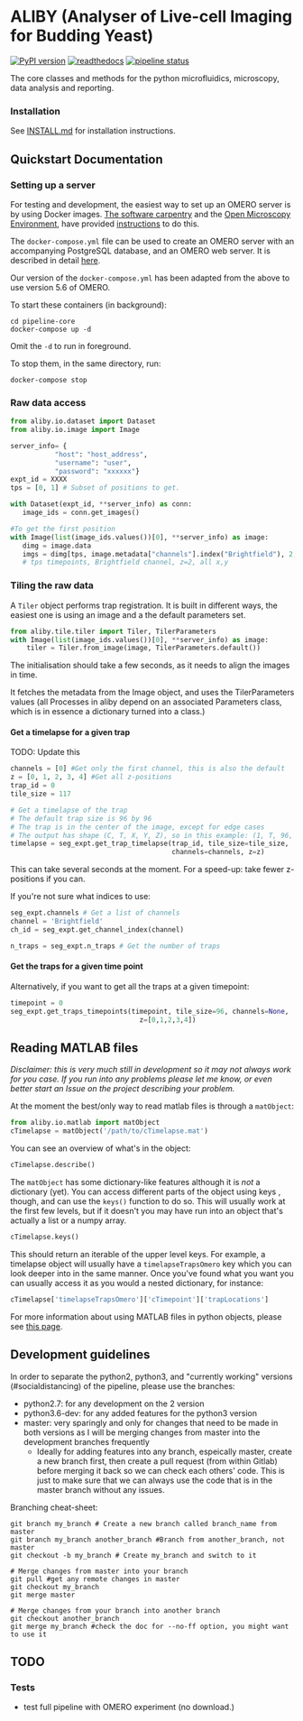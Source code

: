 # ALIBY (Analyser of Live-cell Imaging for Budding Yeast)

[![PyPI version](https://badge.fury.io/py/aliby.svg)](https://badge.fury.io/py/aliby)
[![readthedocs](https://readthedocs.org/projects/aliby/badge/?version=latest)](https://aliby.readthedocs.io/en/latest)
[![pipeline status](https://git.ecdf.ed.ac.uk/swain-lab/aliby/aliby/badges/master/pipeline.svg)](https://git.ecdf.ed.ac.uk/swain-lab/aliby/aliby/-/pipelines)

The core classes and methods for the python microfluidics, microscopy, data analysis and reporting.

### Installation
See [INSTALL.md](./INSTALL.md) for installation instructions.

## Quickstart Documentation
### Setting up a server
For testing and development, the easiest way to set up an OMERO server is by
using Docker images. 
[The software carpentry](https://software-carpentry.org/) and the [Open
 Microscopy Environment](https://www.openmicroscopy.org), have provided
[instructions](https://ome.github.io/training-docker/) to do this.

The `docker-compose.yml` file can be used to create an OMERO server with an
accompanying PostgreSQL database, and an OMERO web server.
It is described in detail 
[here](https://ome.github.io/training-docker/12-dockercompose/).

Our version of the `docker-compose.yml` has been adapted from the above to
use version 5.6 of OMERO.

To start these containers (in background):
```shell script
cd pipeline-core
docker-compose up -d
```
Omit the `-d` to run in foreground.

To stop them, in the same directory, run:
```shell script
docker-compose stop
```

### Raw data access

 ```python
from aliby.io.dataset import Dataset
from aliby.io.image import Image

server_info= {
            "host": "host_address",
            "username": "user",
            "password": "xxxxxx"}
expt_id = XXXX
tps = [0, 1] # Subset of positions to get.

with Dataset(expt_id, **server_info) as conn:
    image_ids = conn.get_images()

#To get the first position
with Image(list(image_ids.values())[0], **server_info) as image:
    dimg = image.data
    imgs = dimg[tps, image.metadata["channels"].index("Brightfield"), 2, ...].compute()
    # tps timepoints, Brightfield channel, z=2, all x,y
```
 
### Tiling the raw data

A `Tiler` object performs trap registration. It is built in different ways, the easiest one is using an image and a the default parameters set.

```python
from aliby.tile.tiler import Tiler, TilerParameters
with Image(list(image_ids.values())[0], **server_info) as image:
    tiler = Tiler.from_image(image, TilerParameters.default())
```

The initialisation should take a few seconds, as it needs to align the images
in time. 

It fetches the metadata from the Image object, and uses the TilerParameters values (all Processes in aliby depend on an associated Parameters class, which is in essence a dictionary turned into a class.)

#### Get a timelapse for a given trap
TODO: Update this
```python
channels = [0] #Get only the first channel, this is also the default
z = [0, 1, 2, 3, 4] #Get all z-positions
trap_id = 0
tile_size = 117

# Get a timelapse of the trap
# The default trap size is 96 by 96
# The trap is in the center of the image, except for edge cases
# The output has shape (C, T, X, Y, Z), so in this example: (1, T, 96, 96, 5)
timelapse = seg_expt.get_trap_timelapse(trap_id, tile_size=tile_size, 
                                        channels=channels, z=z)
```

This can take several seconds at the moment.
For a speed-up: take fewer z-positions if you can.

If you're not sure what indices to use:
```python
seg_expt.channels # Get a list of channels
channel = 'Brightfield'
ch_id = seg_expt.get_channel_index(channel)

n_traps = seg_expt.n_traps # Get the number of traps 
```

#### Get the traps for a given time point
Alternatively, if you want to get all the traps at a given timepoint:

```python
timepoint = 0
seg_expt.get_traps_timepoints(timepoint, tile_size=96, channels=None, 
                                z=[0,1,2,3,4])
```

## Reading MATLAB files
*Disclaimer: this is very much still in development so it may not always
 work for you case. If you run into any problems please let me know, or even
 better start an Issue on the project describing your problem.*

At the moment the best/only way to read matlab files is through a `matObject`:

```python
from aliby.io.matlab import matObject
cTimelapse = matObject('/path/to/cTimelapse.mat')
```

You can see an overview of what's in the object:
```python
cTimelapse.describe()
```

The `matObject` has some dictionary-like features although it is *not* a
dictionary (yet). You can access different parts of the object using keys
, though, and can use the `keys()` function to do so. This will usually
work at the first few levels, but if it doesn't you may have run into an
object that's actually a list or a numpy array.

```python
cTimelapse.keys()
```

This should return an iterable of the upper level keys. For example, a
timelapse object will usually have a `timelapseTrapsOmero` key which you
can look deeper into in the same manner. Once you've found what you want
you can usually access it as you would a nested dictionary, for instance:  

```python
cTimelapse['timelapseTrapsOmero']['cTimepoint']['trapLocations']
```

For more information about using MATLAB files in python objects, please see
 [this page](docs/matlab.md).

## Development guidelines
In order to separate the python2, python3, and "currently working" versions 
(\#socialdistancing) of the pipeline, please use the branches:
* python2.7: for any development on the 2 version
* python3.6-dev: for any added features for the python3 version
* master: very sparingly and only for changes that need to be made in both
 versions as I will be merging changes from master into the development
 branches frequently
    * Ideally for adding features into any branch, espeically master, create
     a new branch first, then create a pull request (from within Gitlab) before 
     merging it back so we can check each others' code. This is just to make
     sure that we can always use the code that is in the master branch without
     any issues.
 
Branching cheat-sheet:
```git
git branch my_branch # Create a new branch called branch_name from master
git branch my_branch another_branch #Branch from another_branch, not master
git checkout -b my_branch # Create my_branch and switch to it

# Merge changes from master into your branch
git pull #get any remote changes in master
git checkout my_branch
git merge master

# Merge changes from your branch into another branch
git checkout another_branch
git merge my_branch #check the doc for --no-ff option, you might want to use it
```

## TODO
### Tests
* test full pipeline with OMERO experiment (no download.)

